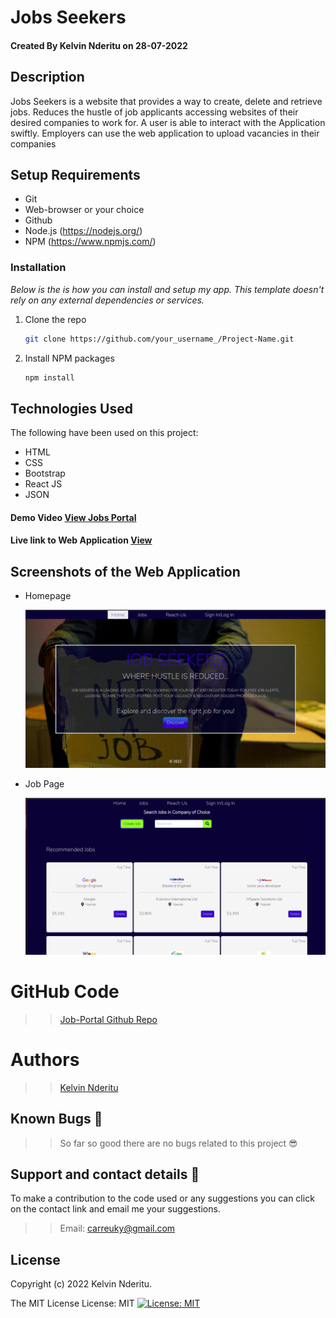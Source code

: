 # Jobs Seekers

#### Created By Kelvin Nderitu on 28-07-2022


## Description

Jobs Seekers is a website that provides a way to create, delete and retrieve jobs. Reduces the hustle of job applicants accessing  websites of their desired companies to work for. A user is able to interact with the Application swiftly. Employers can use the web application to upload vacancies in their companies

## Setup Requirements

- Git
- Web-browser or your choice
- Github
- Node.js (https://nodejs.org/)
- NPM (https://www.npmjs.com/)

### Installation

_Below is the is how you can install and setup my app. This template doesn't rely on any external dependencies or services._

1. Clone the repo
   ```sh
   git clone https://github.com/your_username_/Project-Name.git
   ```
2. Install NPM packages
   ```sh
   npm install
   ```

<!-- USAGE EXAMPLES -->

## Technologies Used

The following have been used on this project:

- HTML
- CSS
- Bootstrap
- React JS
- JSON 

#### Demo Video <a href="https://drive.google.com/file/d/1LGem62hwxZxwGbvzhkbdNgb_6cAf8Oqa/view?usp=sharing">View Jobs Portal</a>
#### Live link to Web Application [View](https://jobprtal.herokuapp.com/)

## Screenshots of the Web Application

- Homepage

  <img src="./public/images/jb.png" alt="screenshot" />

- Job Page

  <img src="./public/images/jb1.png" alt="screenshot" />

<!-- - Create Job Form Page

  <img src="./screenshots/Create Job Page.png" alt="screenshot" /> -->

<!-- - Jobs

  <img src="./screenshots/Jobs List.png" alt="screenshot" />

- Login Page

  <img src="./screenshots/Login.png" alt="screenshot" />

- Register Page

  <img src="./screenshots/Register.png" alt="screenshot" /> -->
  
# GitHub Code

> > [Job-Portal Github Repo](https://github.com/carreuky/Job-Portal)

# Authors

> > [Kelvin Nderitu](https://github.com/carreuky)


## Known Bugs 🐛 

> > So far so good there are no bugs related to this project 😎

## Support and contact details 🙂

To make a contribution to the code used or any suggestions you can click on the contact link and email me your suggestions.

>> Email: carreuky@gmail.com

## License

Copyright (c) 2022 Kelvin Nderitu.

 The MIT License
 License: MIT
[![License: MIT](https://img.shields.io/badge/License-MIT-yellow.svg)](https://opensource.org/licenses/MIT)
